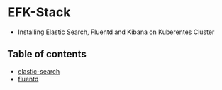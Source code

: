 # EFK-Stack

- Installing Elastic Search, Fluentd and Kibana on Kuberentes Cluster

## Table of contents

- [elastic-search](./elastic-search/README.md)
- [fluentd](./fluentd/README.md)